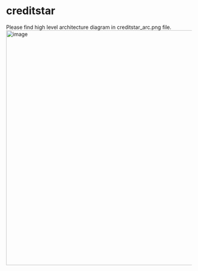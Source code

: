 # creditstar
Please find high level architecture diagram in creditstar_arc.png file.
<img width="638" alt="image" src="https://user-images.githubusercontent.com/56998209/235441707-799fe14c-9e81-4581-a44d-8f3031a4f143.png">
